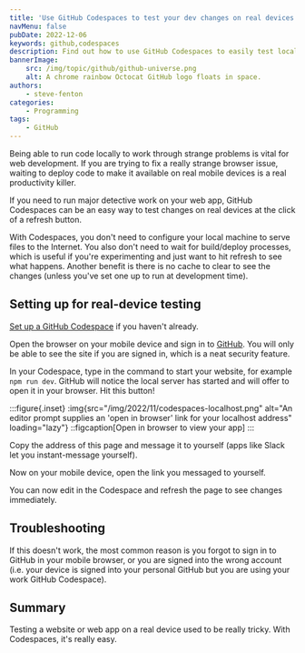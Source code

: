 ```yaml
---
title: 'Use GitHub Codespaces to test your dev changes on real devices'
navMenu: false
pubDate: 2022-12-06
keywords: github,codespaces
description: Find out how to use GitHub Codespaces to easily test local changes on a real mobile device.
bannerImage:
    src: /img/topic/github/github-universe.png
    alt: A chrome rainbow Octocat GitHub logo floats in space.
authors:
    - steve-fenton
categories:
    - Programming
tags:
    - GitHub
---
```


Being able to run code locally to work through strange problems is vital for web development. If you are trying to fix a really strange browser issue, waiting to deploy code to make it available on real mobile devices is a real productivity killer.

If you need to run major detective work on your web app, GitHub Codespaces can be an easy way to test changes on real devices at the click of a refresh button.

With Codespaces, you don't need to configure your local machine to serve files to the Internet. You also don't need to wait for build/deploy processes, which is useful if you're experimenting and just want to hit refresh to see what happens. Another benefit is there is no cache to clear to see the changes (unless you've set one up to run at development time).

## Setting up for real-device testing

[Set up a GitHub Codespace](https://www.stevefenton.co.uk/blog/2022/11/github-codespaces/) if you haven't already.

Open the browser on your mobile device and sign in to [GitHub](https://github.com/). You will only be able to see the site if you are signed in, which is a neat security feature.

In your Codespace, type in the command to start your website, for example `npm run dev`. GitHub will notice the local server has started and will offer to open it in your browser. Hit this button!

:::figure{.inset}
:img{src="/img/2022/11/codespaces-localhost.png" alt="An editor prompt supplies an 'open in browser' link for your localhost address" loading="lazy"}
::figcaption[Open in browser to view your app]
:::

Copy the address of this page and message it to yourself (apps like Slack let you instant-message yourself).

Now on your mobile device, open the link you messaged to yourself.

You can now edit in the Codespace and refresh the page to see changes immediately.

## Troubleshooting

If this doesn't work, the most common reason is you forgot to sign in to GitHub in your mobile browser, or you are signed into the wrong account (i.e. your device is signed into your personal GitHub but you are using your work GitHub Codespace).

## Summary

Testing a website or web app on a real device used to be really tricky. With Codespaces, it's really easy.


